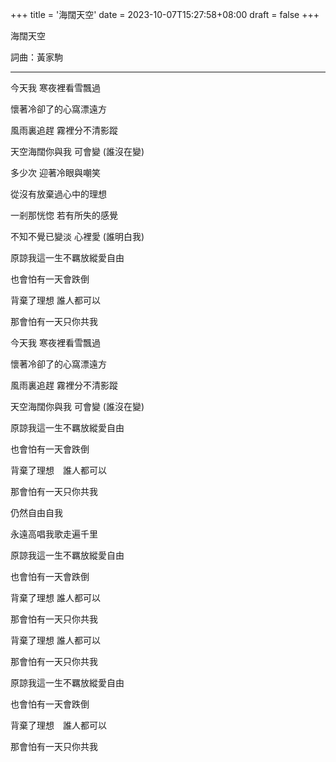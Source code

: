 +++
title = '海闊天空'
date = 2023-10-07T15:27:58+08:00
draft = false
+++


海闊天空

詞曲：黃家駒

---

今天我 寒夜裡看雪飄過

懷著冷卻了的心窩漂遠方

風雨裏追趕 霧裡分不清影蹤

天空海闊你與我 可會變 (誰沒在變)


多少次 迎著冷眼與嘲笑

從沒有放棄過心中的理想

一剎那恍惚 若有所失的感覺

不知不覺已變淡 心裡愛 (誰明白我)


原諒我這一生不羈放縱愛自由

也會怕有一天會跌倒

背棄了理想 誰人都可以

那會怕有一天只你共我


今天我 寒夜裡看雪飄過

懷著冷卻了的心窩漂遠方

風雨裏追趕 霧裡分不清影蹤

天空海闊你與我 可會變 (誰沒在變)


原諒我這一生不羈放縱愛自由

也會怕有一天會跌倒

背棄了理想　誰人都可以

那會怕有一天只你共我


仍然自由自我

永遠高唱我歌走遍千里


原諒我這一生不羈放縱愛自由

也會怕有一天會跌倒

背棄了理想 誰人都可以

那會怕有一天只你共我


背棄了理想 誰人都可以

那會怕有一天只你共我


原諒我這一生不羈放縱愛自由

也會怕有一天會跌倒

背棄了理想　誰人都可以

那會怕有一天只你共我

